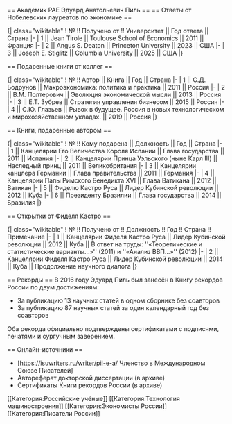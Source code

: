 == Академик РАЕ Эдуард Анатольевич Пиль ==
== Ответы от Нобелевских лауреатов по экономике ==

{| class="wikitable"
! № !! Получено от !! Университет || Год ответа || Страна
|-
| 1 || Jean Tirole || Toulouse School of Economics || 2011 || Франция
|-
| 2 || Angus S. Deaton || Princeton University || 2023 || США
|-
| 3 || Joseph E. Stiglitz || Columbia University || 2025 || США
|}

== Подаренные книги от коллег ==

{| class="wikitable"
! № !! Автор || Книга || Год || Страна
|-
| 1 || С.Д. Бодрунов || Макроэкономика: политика и практика || 2011 || Россия
|-
| 2 || В.М. Полтерович || Эволюция экономической мысли || 2013 || Россия
|-
| 3 || Е.Т. Зубрев || Стратегия управления бизнесом || 2015 || Россия
|-
| 4 || С.Ю. Глазьев || Рывок в будущее. Россия в новых технологическом и мирохозяйственном укладах. || 2019 || Россия
|}

== Книги, подаренные автором ==

{| class="wikitable"
! № !! Кому подарена || Должность || Год || Страна
|-
| 1 || Канцелярии Его Величества Короля Испании || Глава государства || 2011 || Испания
|-
| 2 || Канцелярии Принца Уэльского (ныне Карл III) || Наследный принц || 2011 || Великобритания
|-
| 3 || Канцелярии канцлера Германии || Глава правительства || 2011 || Германия
|-
| 4 || Канцелярии Папы Римского Бенедикта XVI || Глава Ватикана || 2012 || Ватикан
|-
| 5 || Фиделю Кастро Руса || Лидер Кубинской революции || 2012 || Куба
|-
| 6 || Президенту Бразилии || Глава государства || 2014 || Бразилия
|}

== Открытки от Фиделя Кастро ==

{| class="wikitable"
! № !! Получено от !! Должность !! Год !! Страна !! Примечание
|-
| 1 || Канцелярии Фиделя Кастро Руса || Лидер Кубинской революции || 2012 || Куба || В ответ на труды: ''«Теоретические и статистические варианты...»'' (2011) и ''«Анализ ВВП...»'' (2012)
|-
| 2 || Канцелярии Фиделя Кастро Руса || Лидер Кубинской революции || 2014 || Куба || Продолжение научного диалога
|}

== Рекорды ==
В 2016 году Эдуард Пиль был занесён в Книгу рекордов России по двум достижениям:
* За публикацию 13 научных статей в одном сборнике без соавторов
* За публикацию 87 научных статей за один календарный год без соавторов

Оба рекорда официально подтверждены сертификатами с подписями, печатями и сургучным заверением.

== Онлайн-источники ==
* [https://isuwriters.ru/writer/pil-e-a/ Членство в Международном Союзе Писателей]
* Автореферат докторской диссертации (в архиве)
* Сертификаты Книги рекордов России (в архиве)

[[Категория:Российские учёные]]
[[Категория:Технология машиностроения]]
[[Категория:Экономисты России]]
[[Категория:Писатели России]]
